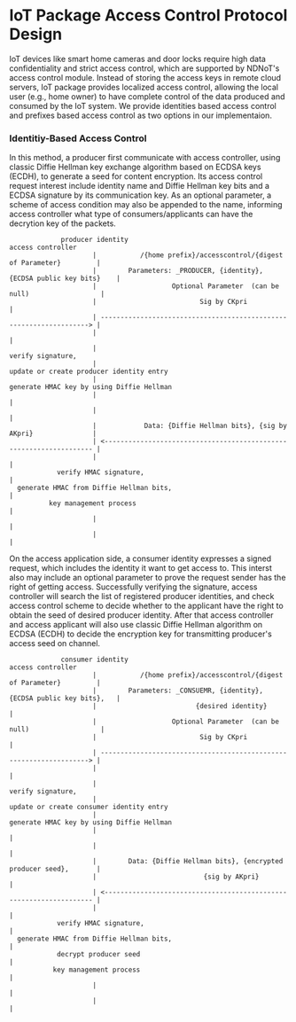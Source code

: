 IoT Package Access Control Protocol Design
=====================

IoT devices like smart home cameras and door locks require high data confidentiality and strict access control, which are supported by NDNoT's access control module. Instead of storing the access keys in remote cloud servers, IoT package provides localized access control, allowing the local user (e.g., home owner) to have complete control of the data produced and consumed by the IoT system. We provide identities based access control and prefixes based access control as two options in our implementaion. 

### Identitiy-Based Access Control
In this method, a producer first communicate with access controller, using classic Diffie Hellman key exchange algorithm based on ECDSA keys (ECDH), to generate a seed for content encryption. Its access control request interest include identity name and Diffie Hellman key bits and a ECDSA signature by its communication key. As an optional parameter, a scheme of access condition may also be appended to the name, informing access controller what type of consumers/applicants can have the decrytion key of the packets.

```
             producer identity                                                     access controller
                     |           /{home prefix}/accesscontrol/{digest of Parameter}         |
                     |        Parameters: _PRODUCER, {identity}, {ECDSA public key bits}    |
                     |                   Optional Parameter  (can be null)                  |
                     |                          Sig by CKpri                                |
                     | -------------------------------------------------------------------> |  
                     |                                                                      |
                     |                                                              verify signature, 
                     |                                                  update or create producer identity entry
                     |                                                 generate HMAC key by using Diffie Hellman
                     |                                                                      |
                     |                                                                      |
                     |            Data: {Diffie Hellman bits}, {sig by AKpri}               |
                     | <------------------------------------------------------------------- |
                     |                                                                      |                            
            verify HMAC signature,                                                          |
  generate HMAC from Diffie Hellman bits,                                                   |
          key management process                                                            | 
                     |                                                                      |
                     |                                                                      |
```

On the access application side, a consumer identity expresses a signed request, which includes the identity it want to get access to. This interst also may include an optional parameter to prove the request sender has the right of getting access. Successfully verifying the signature, access controller will search the list of registered producer identities, and check access control scheme to decide whether to the applicant have the right to obtain the seed of desired producer identity. After that access controller and access applicant will also use classic Diffie Hellman algorithm on ECDSA (ECDH) to decide the encryption key for transmitting producer's access seed on channel.

```
             consumer identity                                                     access controller
                     |           /{home prefix}/accesscontrol/{digest of Parameter}         |
                     |        Parameters: _CONSUEMR, {identity}, {ECDSA public key bits},   |
                     |                         {desired identity}                           |
                     |                   Optional Parameter  (can be null)                  |
                     |                          Sig by CKpri                                |
                     | -------------------------------------------------------------------> |  
                     |                                                                      |
                     |                                                              verify signature, 
                     |                                                  update or create consumer identity entry
                     |                                                 generate HMAC key by using Diffie Hellman
                     |                                                                      |
                     |                                                                      |
                     |        Data: {Diffie Hellman bits}, {encrypted producer seed},       | 
                     |                           {sig by AKpri}                             |
                     | <------------------------------------------------------------------- |
                     |                                                                      |                            
            verify HMAC signature,                                                          |
  generate HMAC from Diffie Hellman bits,                                                   |
            decrypt producer seed                                                           |
           key management process                                                           | 
                     |                                                                      |
                     |                                                                      |
```